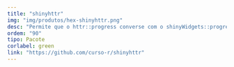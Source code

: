 ```yaml
---
title: "shinyhttr"
img: "img/produtos/hex-shinyhttr.png"
desc: "Permite que o httr::progress converse com o shinyWidgets::progressBar."
ordem: "90"
tipo: Pacote
corlabel: green
link: "https://github.com/curso-r/shinyhttr"
---
```

